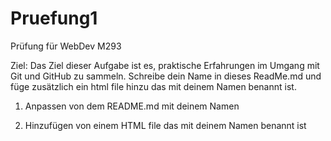 # Pruefung1
Prüfung für WebDev M293

Ziel: Das Ziel dieser Aufgabe ist es, praktische Erfahrungen im Umgang mit Git und GitHub zu sammeln. Schreibe dein Name in dieses ReadMe.md und füge zusätzlich ein html file hinzu das mit deinem Namen benannt ist. 

1. Anpassen von dem README.md mit deinem Namen

2. Hinzufügen von einem HTML file das mit deinem Namen benannt ist
